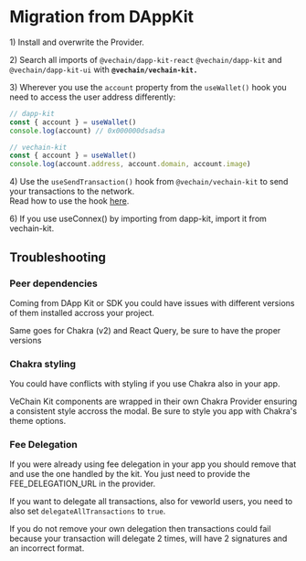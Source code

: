 # Migration from DAppKit

1\) Install and overwrite the Provider.

2\) Search all imports of `@vechain/dapp-kit-react` `@vechain/dapp-kit` and `@vechain/dapp-kit-ui` with **`@vechain/vechain-kit.`**

3\) Wherever you use the `account` property from the `useWallet()` hook you need to access the user address differently:

```typescript
// dapp-kit
const { account } = useWallet()
console.log(account) // 0x000000dsadsa

// vechain-kit
const { account } = useWallet()
console.log(account.address, account.domain, account.image)
```

4\) Use the `useSendTransaction()` hook from `@vechain/vechain-kit` to send your transactions to the network. \
Read how to use the hook [here](../send-transactions.md).

6\) If you use useConnex() by importing from dapp-kit, import it from vechain-kit.

## Troubleshooting

### Peer dependencies

Coming from DApp Kit or SDK you could have issues with different versions of them installed accross your project.

Same goes for Chakra (v2) and React Query, be sure to have the proper versions

### Chakra styling

You could have conflicts with styling if you use Chakra also in your app.&#x20;

VeChain Kit components are wrapped in their own Chakra Provider ensuring a consistent style accross the modal. Be sure to style you app with Chakra's theme options.

### Fee Delegation

If you were already using fee delegation in your app you should remove that and use the one handled by the kit. You just need to provide the FEE\_DELEGATION\_URL in the provider.

If you want to delegate all transactions, also for veworld users, you need to also set `delegateAllTransactions` to `true`.

If you do not remove your own delegation then transactions could fail because your transaction will delegate 2 times, will have 2 signatures and an incorrect format.

